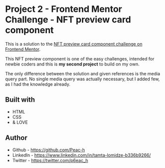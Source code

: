 # Project 2 - Frontend Mentor Challenge - NFT preview card component

This is a solution to the [NFT preview card component challenge on Frontend Mentor](https://www.frontendmentor.io/challenges/nft-preview-card-component-SbdUL_w0U).

This NFT preview component is one of the easy challenges, intended for newbie coders and this is **my second project** to build on my own.

The only difference between the solution and given references is the media query part. No single media query was actually necessary, but I added few, as I had the knowledge already.

## Built with

- HTML
- CSS
- & LOVE

## Author

- Github - https://github.com/Peac-h
- LinkedIn - https://www.linkedin.com/in/tamta-lomidze-b336b9266/
- Twitter - https://twitter.com/p6eac_h
